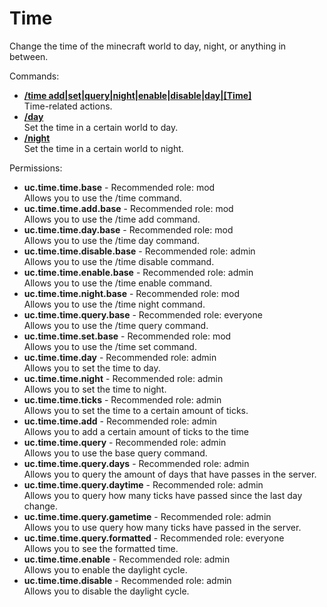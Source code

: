 Time
====
Change the time of the minecraft world to day, night, or anything in between.

Commands: <br>
* **[/time add|set|query|night|enable|disable|day|\[Time\]](../commands/time.md)**<br>Time-related actions.
* **[/day](../commands/day.md)**<br>Set the time in a certain world to day.
* **[/night](../commands/night.md)**<br>Set the time in a certain world to night.

Permissions: <br>
* **uc.time.time.base** - Recommended role: mod<br>Allows you to use the /time command.
* **uc.time.time.add.base** - Recommended role: mod<br>Allows you to use the /time add command.
* **uc.time.time.day.base** - Recommended role: mod<br>Allows you to use the /time day command.
* **uc.time.time.disable.base** - Recommended role: admin<br>Allows you to use the /time disable command.
* **uc.time.time.enable.base** - Recommended role: admin<br>Allows you to use the /time enable command.
* **uc.time.time.night.base** - Recommended role: mod<br>Allows you to use the /time night command.
* **uc.time.time.query.base** - Recommended role: everyone<br>Allows you to use the /time query command.
* **uc.time.time.set.base** - Recommended role: mod<br>Allows you to use the /time set command.
* **uc.time.time.day** - Recommended role: admin<br>Allows you to set the time to day.
* **uc.time.time.night** - Recommended role: admin<br>Allows you to set the time to night.
* **uc.time.time.ticks** - Recommended role: admin<br>Allows you to set the time to a certain amount of ticks.
* **uc.time.time.add** - Recommended role: admin<br>Allows you to add a certain amount of ticks to the time
* **uc.time.time.query** - Recommended role: admin<br>Allows you to use the base query command.
* **uc.time.time.query.days** - Recommended role: admin<br>Allows you to query the amount of days that have passes in the server.
* **uc.time.time.query.daytime** - Recommended role: admin<br>Allows you to query how many ticks have passed since the last day change.
* **uc.time.time.query.gametime** - Recommended role: admin<br>Allows you to use query how many ticks have passed in the server.
* **uc.time.time.query.formatted** - Recommended role: everyone<br>Allows you to see the formatted time.
* **uc.time.time.enable** - Recommended role: admin<br>Allows you to enable the daylight cycle.
* **uc.time.time.disable** - Recommended role: admin<br>Allows you to disable the daylight cycle.
